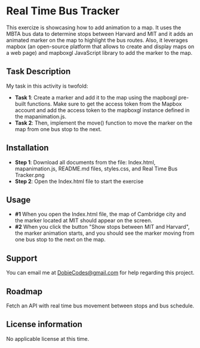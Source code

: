 # Real Time Bus Tracker

This exercize is showcasing how to add animation to a map. It uses the MBTA bus data to determine stops between Harvard and MIT and it adds an animated marker on the map to highlight the bus routes. Also, it leverages mapbox (an open-source platform that allows to create and display maps on a web page) and mapboxgl JavaScript library to add the marker to the map. 

## Task Description

My task in this activity is twofold:

* **Task 1**: Create a marker and add it to the map using the mapboxgl pre-built functions. Make sure to get the access token from the Mapbox account and add the access token to the mapboxgl instance defined in the mapanimation.js.
* **Task 2**: Then, implement the move() function to move the marker on the map from one bus stop to the next.

 ## Installation

* **Step 1**: Download all documents from the  file: Index.html, mapanimation.js, README.md files, styles.css, and Real Time Bus Tracker.png
* **Step 2**: Open the Index.html file to start the exercise 

 ## Usage

* **#1** When you open the Index.html file, the map of Cambridge city and the marker located at MIT should appear on the screen.
* **#2** When you click the button "Show stops between MIT and Harvard", the marker animation starts, and you should see the marker moving from one bus stop to the next on the map.

## Support

You can email me at DobieCodes@gmail.com for help regarding this project. 

## Roadmap

Fetch an API with real time bus movement between stops and bus schedule. 

## License information
No applicable license at this time.
